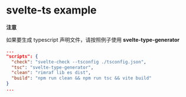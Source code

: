 # svelte-ts example

**注意**

如果要生成 typescript 声明文件，请按照例子使用 **svelte-type-generator**

```json
...
"scripts": {
  "check": "svelte-check --tsconfig ./tsconfig.json",
  "tsc": "svelte-type-generator",
  "clean": "rimraf lib es dist",
  "build": "npm run clean && npm run tsc && vite build"
}
...
```
